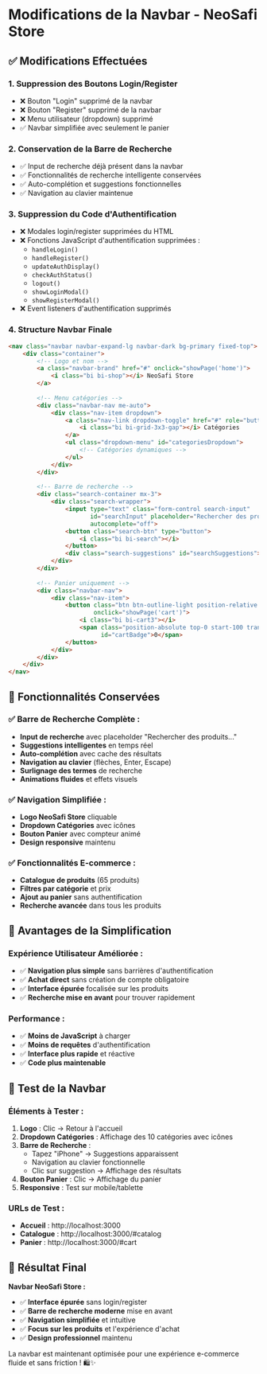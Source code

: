 # Modifications de la Navbar - NeoSafi Store

## ✅ Modifications Effectuées

### 1. **Suppression des Boutons Login/Register**
- ❌ Bouton "Login" supprimé de la navbar
- ❌ Bouton "Register" supprimé de la navbar
- ❌ Menu utilisateur (dropdown) supprimé
- ✅ Navbar simplifiée avec seulement le panier

### 2. **Conservation de la Barre de Recherche**
- ✅ Input de recherche déjà présent dans la navbar
- ✅ Fonctionnalités de recherche intelligente conservées
- ✅ Auto-complétion et suggestions fonctionnelles
- ✅ Navigation au clavier maintenue

### 3. **Suppression du Code d'Authentification**
- ❌ Modales login/register supprimées du HTML
- ❌ Fonctions JavaScript d'authentification supprimées :
  - `handleLogin()`
  - `handleRegister()`
  - `updateAuthDisplay()`
  - `checkAuthStatus()`
  - `logout()`
  - `showLoginModal()`
  - `showRegisterModal()`
- ❌ Event listeners d'authentification supprimés

### 4. **Structure Navbar Finale**
```html
<nav class="navbar navbar-expand-lg navbar-dark bg-primary fixed-top">
    <div class="container">
        <!-- Logo et nom -->
        <a class="navbar-brand" href="#" onclick="showPage('home')">
            <i class="bi bi-shop"></i> NeoSafi Store
        </a>
        
        <!-- Menu catégories -->
        <div class="navbar-nav me-auto">
            <div class="nav-item dropdown">
                <a class="nav-link dropdown-toggle" href="#" role="button" data-bs-toggle="dropdown">
                    <i class="bi bi-grid-3x3-gap"></i> Catégories
                </a>
                <ul class="dropdown-menu" id="categoriesDropdown">
                    <!-- Catégories dynamiques -->
                </ul>
            </div>
        </div>
        
        <!-- Barre de recherche -->
        <div class="search-container mx-3">
            <div class="search-wrapper">
                <input type="text" class="form-control search-input" 
                       id="searchInput" placeholder="Rechercher des produits..." 
                       autocomplete="off">
                <button class="search-btn" type="button">
                    <i class="bi bi-search"></i>
                </button>
                <div class="search-suggestions" id="searchSuggestions"></div>
            </div>
        </div>
        
        <!-- Panier uniquement -->
        <div class="navbar-nav">
            <div class="nav-item">
                <button class="btn btn-outline-light position-relative cart-btn" 
                        onclick="showPage('cart')">
                    <i class="bi bi-cart3"></i>
                    <span class="position-absolute top-0 start-100 translate-middle badge rounded-pill bg-danger cart-count" 
                          id="cartBadge">0</span>
                </button>
            </div>
        </div>
    </div>
</nav>
```

## 🎯 Fonctionnalités Conservées

### ✅ Barre de Recherche Complète :
- **Input de recherche** avec placeholder "Rechercher des produits..."
- **Suggestions intelligentes** en temps réel
- **Auto-complétion** avec cache des résultats
- **Navigation au clavier** (flèches, Enter, Escape)
- **Surlignage des termes** de recherche
- **Animations fluides** et effets visuels

### ✅ Navigation Simplifiée :
- **Logo NeoSafi Store** cliquable
- **Dropdown Catégories** avec icônes
- **Bouton Panier** avec compteur animé
- **Design responsive** maintenu

### ✅ Fonctionnalités E-commerce :
- **Catalogue de produits** (65 produits)
- **Filtres par catégorie** et prix
- **Ajout au panier** sans authentification
- **Recherche avancée** dans tous les produits

## 🚀 Avantages de la Simplification

### **Expérience Utilisateur Améliorée :**
- ✅ **Navigation plus simple** sans barrières d'authentification
- ✅ **Achat direct** sans création de compte obligatoire
- ✅ **Interface épurée** focalisée sur les produits
- ✅ **Recherche mise en avant** pour trouver rapidement

### **Performance :**
- ✅ **Moins de JavaScript** à charger
- ✅ **Moins de requêtes** d'authentification
- ✅ **Interface plus rapide** et réactive
- ✅ **Code plus maintenable**

## 📱 Test de la Navbar

### **Éléments à Tester :**
1. **Logo** : Clic → Retour à l'accueil
2. **Dropdown Catégories** : Affichage des 10 catégories avec icônes
3. **Barre de Recherche** : 
   - Tapez "iPhone" → Suggestions apparaissent
   - Navigation au clavier fonctionnelle
   - Clic sur suggestion → Affichage des résultats
4. **Bouton Panier** : Clic → Affichage du panier
5. **Responsive** : Test sur mobile/tablette

### **URLs de Test :**
- **Accueil** : http://localhost:3000
- **Catalogue** : http://localhost:3000/#catalog
- **Panier** : http://localhost:3000/#cart

## 🎉 Résultat Final

**Navbar NeoSafi Store :**
- ✅ **Interface épurée** sans login/register
- ✅ **Barre de recherche moderne** mise en avant
- ✅ **Navigation simplifiée** et intuitive
- ✅ **Focus sur les produits** et l'expérience d'achat
- ✅ **Design professionnel** maintenu

La navbar est maintenant optimisée pour une expérience e-commerce fluide et sans friction ! 🛍️✨